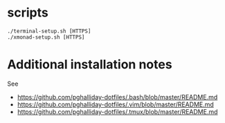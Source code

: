 # scripts

```
./terminal-setup.sh [HTTPS]
./xmonad-setup.sh [HTTPS]
```

# Additional installation notes

See

- https://github.com/pghalliday-dotfiles/.bash/blob/master/README.md
- https://github.com/pghalliday-dotfiles/.vim/blob/master/README.md
- https://github.com/pghalliday-dotfiles/.tmux/blob/master/README.md

